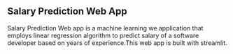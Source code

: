 ## Salary Prediction Web App

Salary Prediction Web app is a machine learning we application that employs linear regression algorithm to predict salary of a software developer based on years of experience.This web app is built with streamlit.
